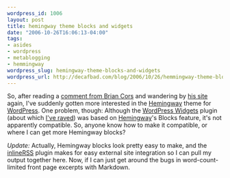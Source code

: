 ```yaml
--- 
wordpress_id: 1006
layout: post
title: hemingway theme blocks and widgets
date: "2006-10-26T16:06:13-04:00"
tags: 
- asides
- wordpress
- metablogging
- hemmingway
wordpress_slug: hemingway-theme-blocks-and-widgets
wordpress_url: http://decafbad.com/blog/2006/10/26/hemmingway-theme-blocks-and-widgets
---
```

So, after reading a [comment from Brian Cors][cb] and wandering by [his site][hs] again, I've suddenly gotten more interested in the [Hemingway][hw] theme for [WordPress][wp].  One problem, though:  Although the [WordPress Widgets][ww] plugin (about which [I've raved][ir]) was based on [Hemingway][hw]'s Blocks feature, it's not apparently compatible.  So, anyone know how to make it compatible, or where I can get more Hemingway blocks?

*Update:*  Actually, Hemingway blocks look pretty easy to make, and the [inlineRSS][irss] plugin makes for easy external site integration so I can pull my output together here.  Now, if I can just get around the bugs in word-count-limited front page excerpts with Markdown.

[irss]: http://www.iconophobia.com/wordpress/?page_id=55
[ir]: http://decafbad.com/blog/2006/08/21/sandbox-is-nifty
[ww]: http://automattic.com/code/widgets/
[wp]: http://wordpress.org/
[cb]: http://decafbad.com/blog/2006/10/26/much-ablog-about-nothing#comment-44695
[hs]: http://brian.cors.org/blog/
[hw]: http://warpspire.com/hemingway/hemingway-for-wordpress

